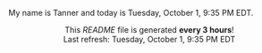 My name is Tanner and today is Tuesday, October 1, 9:35 PM EDT.

<p align="center">This <i>README</i> file is generated <b>every 3 hours</b>!</br>Last refresh: Tuesday, October 1, 9:35 PM EDT<br /></p>

